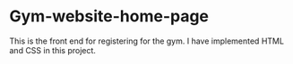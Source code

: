 # Gym-website-home-page
This is the front end for registering for the gym. I have implemented HTML and CSS in this project.

